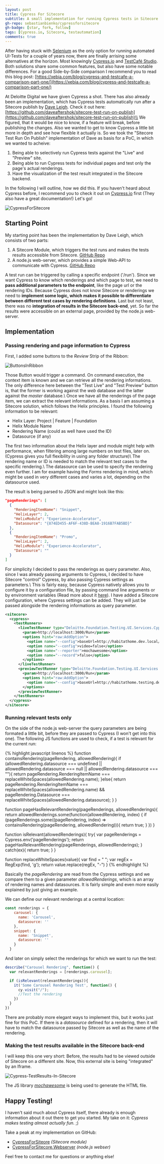 ```yaml
---
layout: post
title: Cypress For Sitecore
subtitle: A small implementation for running Cypress tests in Sitecore
gh-repo: sebastianbienko/cypressforsitecore
gh-badge: [star, fork, follow]
tags: [Cypress.io, Sitecore, testautomation]
comments: true
---
```


After having stuck with [Selenium](https://www.seleniumhq.org) as the only option for running automated UI-Tests for a couple of years now, there are finally arrising some alternatives at the horizon. Most knowingly [Cypress.io](https://cypress.io/) and [TestCafé Studio](https://www.devexpress.com/products/testcafestudio/). Both solutions share some common features, but also have some notable differences. For a good Side-by-Side comparison I recommend you to read this blog post: [https://xebia.com/blog/cypress-and-testcafe-a-comparison-part-one/](https://xebia.com/blog/cypress-and-testcafe-a-comparison-part-one/)

At Deloitte Digital we have given Cypress a shot. There has also already been an implementation, which has Cypress tests automatically run after a Sitecore publish by [Dave Leigh](https://github.com/daveaftershok). Check it out here: [https://github.com/daveaftershok/sitecore-test-run-on-publish](https://github.com/daveaftershok/sitecore-test-run-on-publish)\\
We figured, that it would be nice to know, if a feature will break, before publishing the changes. Also we wanted to get to know Cypress a little bit more in depth and see how flexible it actually is. So we took the "Sitecore Test Run On Publish" implementation of Dave as basis for a PoC, in which we wanted to acheive:

1. Being able to selectively run Cypress tests against the "Live" and "Preview" site.
2. Being able to run Cypress tests for individual pages and test only the page's actual renderings.
3. Have the visualization of the test result integrated in the Sitecore backend.

In the following I will outline, how we did this. If you haven't heard about Cypress before, I recommend you to check it out on [Cypress.io](https://cypress.io/) first (They also have a great documentation!) Let's go!

![CypressForSitecore](/assets/CypressForSitecore.gif)

## Starting Point

My starting point has been the implementation by Dave Leigh, which consists of two parts:

1. A Sitecore Module, which triggers the test runs and makes the tests results accessible from Sitecore. [GitHub Repo](https://github.com/daveaftershok/sitecore-test-run-on-publish)
2. A node.js web-server, which provides a simple Web-API to communicate with Cypress. [GitHub Repo](https://github.com/daveaftershok/cypress-node-api-windows)

A test run can be triggered by calling a specific endpoint ('/run'). Since we want Cypress to know which renderings and which page to test, we need to **pass additional parameters to the endpoint**, like the page url or the rendering IDs. Because Cypress does not know Sitecore or renderings we need to **implement some logic, which makes it possible to differentiate between different test cases by rendering definitions**. Last but not least, there was no **integration of results in the Sitecore back-end**, yet. So far the results were accessible on an external page, provided by the node.js web-server.

## Implementation

### Passing rendering and page information to Cypress

First, I added some buttons to the *Review* Strip of the Ribbon:

![ButtonsInRibbon](/assets/Buttons-In-Ribbon.png)

Those Button would trigger a command. On command execution, the context item is known and we can retrieve all the rendering informations. The only difference here between the "Test Live" and "Test Preview" button is, that the former is working against the *web* database and the latter against the *master* database.\\
Once we have all the renderings of the page item, we can extract the relevant informations. As a basis I am assuming a Sitecore solution, which follows the Helix principles. I found the following information to be relevant:

* Helix Layer: Project &#124; Feature &#124; Foundation
* Helix Module Name
* Rendering Name (could as well have used the ID)
* Datasource (if any)

The first two information about the Helix layer and module might help with performance, when filtering among large numbers on test files, later on. (Cypress gives you full flexibility in using any folder structure)\\
The rendering name or ID is needed to match the relevant test cases to the specific rendering.\\
The datasource can be used to specify the rendering even further. I am for example having the *Forms* rendering in mind, which might be used in very different cases and varies a lot, depending on the datasource used.

The result is being parsed to JSON and might look like this:

```json
"pageRenderings": [
  {
    "RenderingItemName": "Snippet",
    "HelixLayer": 2,
    "HelixModule": "Experience-Accelerator",
    "Datasource": "{874ED455-AF6F-438D-BEA8-1916B7FAB5BD}"
  },
  {
    "RenderingItemName": "Promo",
    "HelixLayer": 2,
    "HelixModule": "Experience-Accelerator",
    "Datasource": ""
  }
]
```

For simplicity I decided to pass the renderings as query parameter. Also, since I was already passing arguments to Cypress, I decided to have Sitecore "control" Cypress, by also passing Cypress settings as parameters.\\
This is fairly easy, because Cypress natively allows you to configure it by a configuration file, by passing command line arguments or by environment variables (Read more about it [here](https://docs.cypress.io/guides/references/configuration.html#Overriding-Options)). I have added a Sitecore configuration, where Cypress settings can be added. They will just be passed alongside the rendering informations as query parameter.

```xml
<sitecore>
  <cypress>
    <testRunners>
      <liveTestRunner type="Deloitte.Foundation.Testing.UI.Services.Cypress.CypressTestRunner, Deloitte.Foundation.Testing.UI">
        <param>http://localhost:3000/Run</param>
        <options hint="raw:AddOption">
          <option name="--config">baseUrl=http://habitathome.dev.local/</option>
          <option name="--config">video=false</option>
          <option name="--reporter">mochawesome</option>
          <option name="--record">false</option>
        </options>
      </liveTestRunner>
      <previewTestRunner type="Deloitte.Foundation.Testing.UI.Services.Cypress.CypressTestRunner, Deloitte.Foundation.Testing.UI">
        <param>http://localhost:3000/Run</param>
        <options hint="raw:AddOption">
          <option name="--config">baseUrl=http://habitathome.testing.dev.local/</option>
        </options>
      </previewTestRunner>
    </testRunners>
  </cypress>
</sitecore>
```

### Running relevant tests only

On the side of the node.js web-server the query parameters are being formated a little bit, before they are passed to Cypress (I won't get into this one). The following JS functions are used to check, if a test is relevant for the current run:

{% highlight javascript linenos %}
function containsRendering(pageRendering, allowedRendering){
  if (allowedRendering.datasource === undefined || allowedRendering.datasource === null || allowedRendering.datasource === ""){
    return pageRendering.RenderingItemName === replaceWhiteSpaces(allowedRendering.name);
  }else{
    return pageRendering.RenderingItemName === replaceWhiteSpaces(allowedRendering.name) && pageRendering.Datasource === replaceWhiteSpaces(allowedRendering.datasource);
  }
}

function pageHasRelevantRendering(pageRenderings, allowedRenderings){
  return allowedRenderings.some(function(allowedRendering, index) {
      if (pageRenderings.some((pageRendering, index) => containsRendering(pageRendering, allowedRendering))){
          return true;
      }
  })
}

function isRelevant(allowedRenderings){
  try{
    var pageRenderings = Cypress.env('pageRenderings');
    return pageHasRelevantRendering(pageRenderings, allowedRenderings);
  }
  catch(ex){
    return true;
  }
}

function replaceWhiteSpaces(value){
  var find = " ";
  var regEx = RegExp(find, 'g');
  return value.replace(regEx, "-")
}
{% endhighlight %}

Basically the *pageRendering* are read from the Cypress settings and we compare them to a given parameter *allowedRenderings*, which is an array of rendering names and datasources. It is fairly simple and even more easily explained by just giving an example.

We can define our relevant renderings at a central location:
```javascript
const renderings = {
    carousel: {
      name: 'Carousel',
      datasource: ''
    },
    snippet: {
      name: 'Snippet',
      datasource: ''
    }
  }
```

And later on simply select the renderings for which we want to run the test:
```javascript
describe("Carousel Rendering", function() {
  var relevantRenderings = [renderings.carousel];

  if (isRelevant(relevantRenderings)){
    it('Some Carousel Rendering Test', function() {
      cy.visit("/");
      //Test the rendering
    })
  }
})
```

There are probably more elegant ways to implement this, but it works just fine for this PoC. If there is a *datasource* defined for a rendering, then it will have to match the datasource passed by Sitecore as well as the name of the rendering.

### Making the test results available in the Sitecore back-end

I will keep this one very short: Before, the results had to be viewed outside of Sitecore on a different site. Now, this external site is being "integrated" by an Iframe.

![Cypress-TestResults-In-Sitecore](/assets/Cypress-TestResults-In-Sitecore.png)

The JS library [*mochawesome*](https://www.npmjs.com/package/mochawesome) is being used to generate the HTML file.

## Happy Testing!

I haven't said much about Cypress itself, there already is enough information about it out there to get you started. My take on it: *Cypress makes testing almost actually fun.* ;)

Take a peak at my implementation on GitHub:

* [CypressForSiteore](https://github.com/sebastianbienko/CypressForSitecore) *(Sitecore module)*
* [CypressForSitecore.Webserver](https://github.com/sebastianbienko/CypressForSitecore.Webserver) *(node.js webser)*

Feel free to contact me for questions or anything else!
